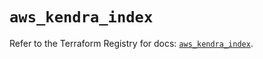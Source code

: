 # `aws_kendra_index`

Refer to the Terraform Registry for docs: [`aws_kendra_index`](https://registry.terraform.io/providers/hashicorp/aws/6.10.0/docs/resources/kendra_index).
